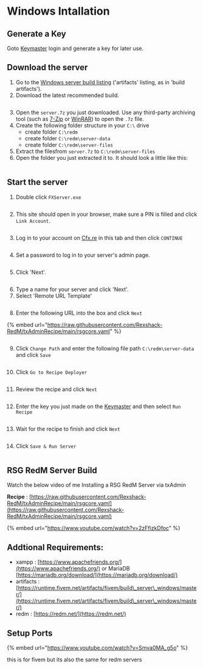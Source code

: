 # Windows Intallation

## **Generate a Key**

Goto [Keymaster](https://keymaster.fivem.net/) login and generate a key for later use.

## **Download the server**

1. Go to the [Windows server build listing](https://runtime.fivem.net/artifacts/fivem/build\_server\_windows/master/) ('artifacts' listing, as in 'build artifacts').
2. Download the latest recommended build.

<div align="left">

<figure><img src="../.gitbook/assets/windows-step-2.png" alt=""><figcaption></figcaption></figure>

</div>

3. Open the `server.7z` you just downloaded. Use any third-party archiving tool (such as [7-Zip](https://www.7-zip.org/download.html) or [WinRAR](https://www.rarlab.com/download.htm)) to open the `.7z` file.
4. Create the following folder structure in your `C:\` drive
   * create folder `C:\redm`
   * create folder `C:\redm\server-data`
   * create folder `C:\redm\server-files`
5. Extract the filesfrom `server.7z` to `C:\redm\server-files`
6. Open the folder you just extracted it to. It should look a little like this:

<div align="left">

<figure><img src="../.gitbook/assets/windows-step-5.png" alt=""><figcaption></figcaption></figure>

</div>

## **Start the server**

1. Double click `FXServer.exe`

<div align="left">

<figure><img src="../.gitbook/assets/windows-step2-1.png" alt=""><figcaption></figcaption></figure>

</div>

2. This site should open in your browser, make sure a PIN is filled and click `Link Account`.

<div align="left">

<figure><img src="../.gitbook/assets/windows-step2-2.png" alt=""><figcaption></figcaption></figure>

</div>

3. Log in to your account on [Cfx.re](https://forum.cfx.re/) in this tab and then click `CONTINUE`

<div align="left">

<figure><img src="../.gitbook/assets/Screenshot 2023-10-06 180807.png" alt=""><figcaption></figcaption></figure>

</div>

4. Set a password to log in to your server's admin page.

<div align="left">

<figure><img src="../.gitbook/assets/Screenshot 2023-10-06 181029.png" alt=""><figcaption></figcaption></figure>

</div>

5. Click 'Next'.

<div align="left">

<figure><img src="../.gitbook/assets/Screenshot 2023-10-06 181229.png" alt=""><figcaption></figcaption></figure>

</div>

6. Type a name for your server and click 'Next'.
7. Select 'Remote URL Template'

<div align="left">

<figure><img src="../.gitbook/assets/Screenshot 2023-10-06 181455.png" alt=""><figcaption></figcaption></figure>

</div>

8. Enter the following URL into the box and click `Next`

{% embed url="https://raw.githubusercontent.com/Rexshack-RedM/txAdminRecipe/main/rsgcore.yaml" %}

<figure><img src="../.gitbook/assets/Screenshot 2023-10-06 181634.png" alt=""><figcaption></figcaption></figure>

9. Click `Change Path` and enter the following file path `C:\redm\server-data` and click `Save`

<figure><img src="../.gitbook/assets/Screenshot 2023-10-06 182042.png" alt=""><figcaption></figcaption></figure>

10. Click `Go to Recipe Deployer`

<div align="left">

<figure><img src="../.gitbook/assets/Screenshot 2023-10-06 182209.png" alt=""><figcaption></figcaption></figure>

</div>

11. Review the recipe and click `Next`

<div align="left">

<figure><img src="../.gitbook/assets/Screenshot 2023-10-06 182409.png" alt=""><figcaption></figcaption></figure>

</div>

12. Enter the key you just made on the [Keymaster](https://keymaster.fivem.net/) and then select `Run Recipe`

<div align="left">

<figure><img src="../.gitbook/assets/Screenshot 2023-10-06 182728.png" alt=""><figcaption></figcaption></figure>

</div>

13. Wait for the recipe to finish and click `Next`

<div align="left">

<figure><img src="../.gitbook/assets/Screenshot 2023-10-06 183723.png" alt=""><figcaption></figcaption></figure>

</div>

14. Click `Save & Run Server`

<div align="left">

<figure><img src="../.gitbook/assets/Screenshot 2023-10-06 183854.png" alt=""><figcaption></figcaption></figure>

</div>

## **RSG RedM Server Build**

Watch the below video of me Installing a RSG RedM Server via txAdmin

**Recipe** : [https://raw.githubusercontent.com/Rexshack-RedM/txAdminRecipe/main/rsgcore.yaml](https://raw.githubusercontent.com/Rexshack-RedM/txAdminRecipe/main/rsgcore.yaml)

{% embed url="https://www.youtube.com/watch?v=2zFfizkDfoc" %}

## **Addtional Requirements:**

* xampp : [https://www.apachefriends.org/](https://www.apachefriends.org/) or MariaDB [https://mariadb.org/download/](https://mariadb.org/download/)​
* artifacts : [https://runtime.fivem.net/artifacts/fivem/build\_server\_windows/master/](https://runtime.fivem.net/artifacts/fivem/build\_server\_windows/master/)
* redm : [https://redm.net/](https://redm.net/)​

## **Setup Ports**

{% embed url="https://www.youtube.com/watch?v=Smva0MA_g5o" %}

this is for fivem but its also the same for redm servers
